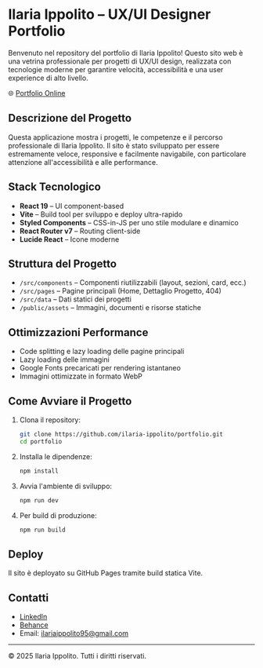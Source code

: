
# Ilaria Ippolito – UX/UI Designer Portfolio

Benvenuto nel repository del portfolio di Ilaria Ippolito! Questo sito web è una vetrina professionale per progetti di UX/UI design, realizzata con tecnologie moderne per garantire velocità, accessibilità e una user experience di alto livello.

🌐 [Portfolio Online]([https://ilaria-ippolito.github.io/portfolio/](https://portfolio-ilaria-ippolito.web.app/))

## Descrizione del Progetto

Questa applicazione mostra i progetti, le competenze e il percorso professionale di Ilaria Ippolito. Il sito è stato sviluppato per essere estremamente veloce, responsive e facilmente navigabile, con particolare attenzione all'accessibilità e alle performance.

## Stack Tecnologico

- **React 19** – UI component-based
- **Vite** – Build tool per sviluppo e deploy ultra-rapido
- **Styled Components** – CSS-in-JS per uno stile modulare e dinamico
- **React Router v7** – Routing client-side
- **Lucide React** – Icone moderne

## Struttura del Progetto

- `/src/components` – Componenti riutilizzabili (layout, sezioni, card, ecc.)
- `/src/pages` – Pagine principali (Home, Dettaglio Progetto, 404)
- `/src/data` – Dati statici dei progetti
- `/public/assets` – Immagini, documenti e risorse statiche

## Ottimizzazioni Performance

- Code splitting e lazy loading delle pagine principali
- Lazy loading delle immagini
- Google Fonts precaricati per rendering istantaneo
- Immagini ottimizzate in formato WebP

## Come Avviare il Progetto

1. Clona il repository:
	```bash
	git clone https://github.com/ilaria-ippolito/portfolio.git
	cd portfolio
	```
2. Installa le dipendenze:
	```bash
	npm install
	```
3. Avvia l'ambiente di sviluppo:
	```bash
	npm run dev
	```
4. Per build di produzione:
	```bash
	npm run build
	```

## Deploy

Il sito è deployato su GitHub Pages tramite build statica Vite.

## Contatti

- [LinkedIn](https://www.linkedin.com/in/ilaria-ippolito/)
- [Behance](https://www.behance.net/ilariaippolito1)
- Email: ilariaippolito95@gmail.com

---

© 2025 Ilaria Ippolito. Tutti i diritti riservati.
